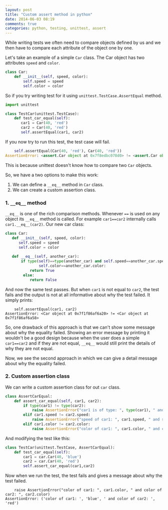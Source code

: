```yaml
---
layout: post
title: "Custom assert method in python"
date: 2014-06-03 08:19
comments: true
categories: python, testing, unittest, assert
---
```

While writing tests we often need to compare objects defined by
us and we then have to compare each attribute of the object one
by one.

Let's take an example of a simple `Car` class. The Car object has
two attributes `speed` and `color`.

```python
class Car:
    def __init__(self, speed, color):
        self.speed = speed
        self.color = color
```

So if you try writing test for it using `unittest.TestCase.AssertEqual`
method.

```python
import unittest

class TestCar(unittest.TestCase):
    def test_car_equal(self):
       car1 = Car(40, 'red')
       car2 = Car(40, 'red')
       self.assertEqual(car1, car2) 
```
If you now try to run this test, the test case will fail.
```python
    self.assertEqual(Car(40, 'red'), Car(40, 'red'))
AssertionError: <assert.Car object at 0x7f8edbc078d0> != <assert.Car object at 0x7f8edbc07908>
```
This is because unittest doesn't know how to compare two `Car` objects.

So, we have a two options to make this work:
1. We can define a `__eq__` method in `Car` class.
2. We can create a custom assertion class.

### 1. `__eq__` method

`__eq__` is one of the rich comparison methods. Whenever `==` is used on any object
its `__eq__` method is called. For example `car1==car2` internally calls `car1.__eq__(car2)`.
Our new car class:
```python
class Car:
   def __init__(self, speed, color):
      self.speed = speed
      self.color = color
  
   def __eq__(self, another_car):
       if type(self)==type(another_car) and self.speed==another_car.speed and
               self.color==another_car.color:
           return True
        else:
           return False
```
And now the same test passes. But when `car1` is not equal to `car2`, the test fails
and the output is not at all informative about why the test failed. It simply prints:
```
    self.assertEqual(car1, car2)
AssertionError: <Car object at 0x7f1f86af6a20> != <Car object at 0x7f1f86af6a58>
```

So, one drawback of this approach is that we can't show some message about why the 
equality failed. Showing an error message by printing it wouldn't be a good design
because when the user does a simple `car1==car2` and if they are not equal, `__eq__`
would still print the details of why they are not equal.

Now, we see the second approach in which we can give a detail message about why 
the equality failed.

### 2. Custom assertion class
We can write a custom assertion class for out `car` class.
```python
class AssertCarEqual:
    def assert_car_equal(self, car1, car2):
        if type(car1) != type(car2):
            raise AssertionError("car1 is of type: ", type(car1), " and car2 is of type: ", type(car2))
        elif car1.speed != car2.speed:
            raise AssertionError("speed of car1: ", car1.speed, " and speed of car2: ", car2.speed)
        elif car1.color != car2.color:
            raise AssertionError("color of car1: ", car1.color, " and color of car2: ", car2.color)
```
And modifying the test like this:
```python
class TestCar(unittest.TestCase, AssertCarEqual):
    def test_car_equal(self):
        car1 = car.Car(40, 'blue')
        car2 = car.Car(40, 'red')
        self.assert_car_equal(car1,car2)
```
Now when we run the test, the test fails and gives a message about
why the test failed.
```
    raise AssertionError("color of car1: ", car1.color, " and color of car2: ", car2.color)
AssertionError: ('color of car1: ', 'blue', ' and color of car2: ', 'red')
```
